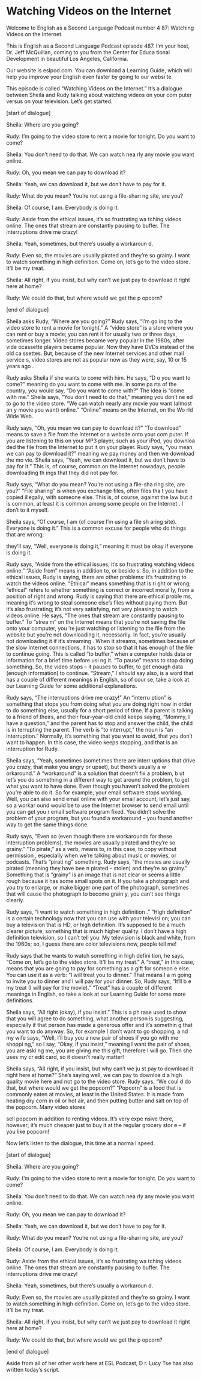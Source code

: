 # Watching Videos on the Internet

Welcome to English as a Second Language Podcast number 4 87: Watching Videos on the Internet.

This is English as a Second Language Podcast episode 487.  I’m your host, Dr. Jeff McQuillan, coming to you from the Center for Educa tional Development in beautiful Los Angeles, California.

Our website is eslpod.com.  You can download a Learning Guide, which will help you improve your English even faster by going to our websi te.

This episode is called “Watching Videos on the Internet.”   It’s a dialogue between Sheila and Rudy talking about watching videos on your com puter versus on your television.  Let’s get started.

[start of dialogue]

Sheila:  Where are you going?

Rudy:  I’m going to the video store to rent a movie for tonight.  Do you want to come?

Sheila:  You don’t need to do that.  We can watch nea rly any movie you want online.

Rudy:  Oh, you mean we can pay to download it?

Sheila:  Yeah, we can download it, but we don’t have to pay for it.

Rudy:  What do you mean?  You’re not using a file-shari ng site, are you?

Sheila:  Of course, I am.  Everybody is doing it.

Rudy:  Aside from the ethical issues, it’s so frustrating wa tching videos online. The ones that stream are constantly pausing to buffer.  The interruptions drive me crazy!

Sheila:  Yeah, sometimes, but there’s usually a workaroun d.

 Rudy:  Even so, the movies are usually pirated and they’re so grainy.  I want to watch something in high definition.  Come on, let’s go  to the video store.  It’ll be my treat.

Sheila:  All right, if you insist, but why can’t we just pay to download it right here at home?

Rudy:  We could do that, but where would we get the p opcorn?

[end of dialogue]

Sheila asks Rudy, “Where are you going?”  Rudy says, “I’m go ing to the video store to rent a movie for tonight.”  A “video store” is a store where you can rent or buy a movie; you can rent it for usually two or three days,  sometimes longer. Video stores became very popular in the 1980s, after vide ocassette players became popular.  Now they have DVDs instead of the old ca ssettes.  But, because of the new Internet services and other mail service s, video stores are not as popular now as they were, say, 10 or 15 years ago .

Rudy asks Sheila if she wants to come with him.  He says, “D o you want to come?” meaning do you want to come with me.  In some pa rts of the country, you would say, “Do you want to come with?”  The idea is “come with me.”  Sheila says, “You don’t need to do that,” meaning you don’t ne ed to go to the video store.  “We can watch nearly any movie you want (almost an y movie you want) online.”  “Online” means on the Internet, on the Wo rld Wide Web.

Rudy says, “Oh, you mean we can pay to download it?”  “To  download” means to save a file from the Internet or a website onto your com puter.  If you are listening to this on your MP3 player, such as your iPod, you downloa ded the file from the Internet to put it on your player.  Rudy says, “you mean  we can pay to download it?” meaning we pay money and then we download the mo vie.  Sheila says, “Yeah, we can download it, but we don’t have to pay for it.”  This is, of course, common on the Internet nowadays, people downloading th ings that they did not pay for.

Rudy says, “What do you mean?  You’re not using a file-sha ring site, are you?” “File sharing” is when you exchange files, often files tha t you have copied illegally, with someone else.  This is, of course, against  the law but it is common, at least it is common among some people on the Internet .  I don’t to it myself.

Sheila says, “Of course, I am (of course I’m using a file sh aring site).  Everyone is doing it.”  This is a common excuse for people who do things that are wrong;

 they’ll say, “Well, everyone is doing it,” meaning it must  be okay if everyone is doing it.

Rudy says, “Aside from the ethical issues, it’s so frustrating  watching videos online.”  “Aside from” means in addition to, or beside s.  So, in addition to the ethical issues, Rudy is saying, there are other problems: it’s frustrating to watch the videos online.  “Ethical” means something that is ri ght or wrong; “ethical” refers to whether something is correct or incorrect moral ly, from a position of right and wrong.  Rudy is saying that there are ethical proble ms, meaning it’s wrong to steal someone else’s files without paying them.  But it’s also frustrating; it’s not very satisfying, not very pleasing to watch videos online.  He  says, “The ones that stream are constantly pausing to buffer.”  To “strea m” on the Internet means that you’re not saving the file onto your computer, you ’re just watching or listening to the file from the website but you’re not downloading it, necessarily.  In fact, you’re usually not downloading it if it’s streaming .  When it streams, sometimes because of the slow Internet connections, it has to stop so that it has enough of the file to continue going.  This is called “to buffer,” when a computer holds data or information for a brief time before usi ng it.  “To pause” means to stop doing something.  So, the video stops – it pauses to  buffer, to get enough data (enough information) to continue.  “Stream,” I should say also, is a word that has a couple of different meanings in English, so of cour se, take a look at our Learning Guide for some additional explanations.

Rudy says, “The interruptions drive me crazy!”  An “interru ption” is something that stops you from doing what you are doing right now  in order to do something else, usually for a short period of time.  If a parent is talking to a friend of theirs, and their four-year-old child keeps saying, “Mommy, I have a question,” and the parent has to stop and answer the child, the child is in terrupting the parent.  The verb is “to interrupt,” the noun is “an interruption.”   Normally, it’s something that you want to avoid, that you don’t want to happen.  In this case, the video keeps stopping, and that is an interruption for Rudy.

Sheila says, “Yeah, sometimes (sometimes there are interr uptions that drive you crazy, that make you angry or upset), but there’s usually a w orkaround.”  A “workaround” is a solution that doesn’t fix a problem, b ut let’s you do something in a different way to get around the problem, to get  what you want to have done. Even though you haven’t solved the problem you’re able to do it.  So for example, your email software stops working.  Well, you can also send email online with your email account, let’s just say, so a workar ound would be to use the Internet browser to send email until you can get you r email software program fixed.  You didn’t solve the problem of your program,  but you found a workaround – you found another way to get the same things done.

 Rudy says, “Even so (even though there are workarounds for these interruption problems), the movies are usually pirated and they’re so  grainy.”  “To pirate,” as a verb, means to, in this case, to copy without permission , especially when we’re talking about music or movies, or podcasts.  That’s “pirati ng” something.  Rudy says, “the movies are usually pirated (meaning they have bee n pirated – stolen) and they’re so grainy.”  Something that is “grainy” is an  image that is not clear or seems a little rough because it has some small spots on it.  If you take a photograph and you try to enlarge, or make bigger one part of the photograph, sometimes that will cause the photograph to become grain y, you can’t see things clearly.

Rudy says, “I want to watch something in high definition .”  “High definition” is a certain technology now that you can use with your televisi on; you can buy a television that is HD, or high definition.  It’s supposed  to be a much clearer picture, something that is much higher quality.  I don’t  have a high definition television, so I can’t tell you.  My television is black and white, from the 1960s; so, I guess there are color televisions now, people tell me!

Rudy says that he wants to watch something in high defini tion, he says, “Come on, let’s go to the video store.  It’ll be my treat.”  A “treat,” in this case, means that you are going to pay for something as a gift for someon e else.  You can use it as a verb: “I will treat you to dinner.”  That means I a m going to invite you to dinner and I will pay for your dinner.  So, Rudy says, “It’ll b e my treat (I will pay for the movie).”  “Treat” has a couple of different meanings in  English, so take a look at our Learning Guide for some more definitions.

Sheila says, “All right (okay), if you insist.”  This is a ph rase used to show that you will agree to do something, what another person is suggesting, especially if that person has made a generous offer and it’s somethin g that you want to do anyway.  So, for example I don’t want to go shopping, a nd my wife says, “Well, I’ll buy you a new pair of shoes if you go with me shoppi ng,” so I say, “Okay, if you insist,” meaning I want the pair of shoes, you are aski ng me, you are giving me this gift, therefore I will go.  Then she uses my cr edit card, so it doesn’t really matter!

Sheila says, “All right, if you insist, but why can’t we ju st pay to download it right here at home?”  She’s saying well, we can pay to downloa d a high quality movie here and not go to the video store.  Rudy says, “We coul d do that, but where would we get the popcorn?”  “Popcorn” is a food that is commonly eaten at movies, at least in the United States.  It is made from  heating dry corn in oil or hot air, and then putting butter and salt on top of the popcorn.  Many video stores

 sell popcorn in addition to renting videos.  It’s very expe nsive there, however; it’s much cheaper just to buy it at the regular grocery stor e – if you like popcorn!

Now let’s listen to the dialogue, this time at a norma l speed.

[start of dialogue]

Sheila:  Where are you going?

Rudy:  I’m going to the video store to rent a movie for tonight.  Do you want to come?

Sheila:  You don’t need to do that.  We can watch nea rly any movie you want online.

Rudy:  Oh, you mean we can pay to download it?

Sheila:  Yeah, we can download it, but we don’t have to pay for it.

Rudy:  What do you mean?  You’re not using a file-shari ng site, are you?

Sheila:  Of course, I am.  Everybody is doing it.

Rudy:  Aside from the ethical issues, it’s so frustrating wa tching videos online. The ones that stream are constantly pausing to buffer.  The interruptions drive me crazy!

Sheila:  Yeah, sometimes, but there’s usually a workaroun d.

Rudy:  Even so, the movies are usually pirated and they’re so grainy.  I want to watch something in high definition.  Come on, let’s go  to the video store.  It’ll be my treat.

Sheila:  All right, if you insist, but why can’t we just pay to download it right here at home?

Rudy:  We could do that, but where would we get the p opcorn?

[end of dialogue]

Aside from all of her other work here at ESL Podcast, D r. Lucy Tse has also written today’s script.





